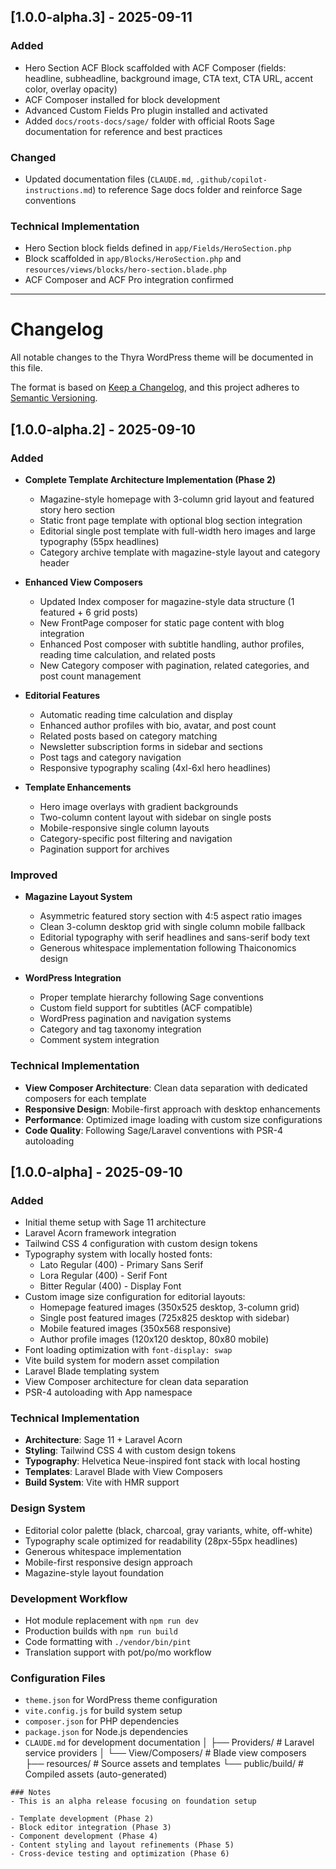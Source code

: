 ## [1.0.0-alpha.3] - 2025-09-11

### Added
- Hero Section ACF Block scaffolded with ACF Composer (fields: headline, subheadline, background image, CTA text, CTA URL, accent color, overlay opacity)
- ACF Composer installed for block development
- Advanced Custom Fields Pro plugin installed and activated
- Added `docs/roots-docs/sage/` folder with official Roots Sage documentation for reference and best practices

### Changed
- Updated documentation files (`CLAUDE.md`, `.github/copilot-instructions.md`) to reference Sage docs folder and reinforce Sage conventions

### Technical Implementation
- Hero Section block fields defined in `app/Fields/HeroSection.php`
- Block scaffolded in `app/Blocks/HeroSection.php` and `resources/views/blocks/hero-section.blade.php`
- ACF Composer and ACF Pro integration confirmed

---

# Changelog

All notable changes to the Thyra WordPress theme will be documented in this file.

The format is based on [Keep a Changelog](https://keepachangelog.com/en/1.0.0/),
and this project adheres to [Semantic Versioning](https://semver.org/spec/v2.0.0.html).

## [1.0.0-alpha.2] - 2025-09-10

### Added
- **Complete Template Architecture Implementation (Phase 2)**
  - Magazine-style homepage with 3-column grid layout and featured story hero section
  - Static front page template with optional blog section integration
  - Editorial single post template with full-width hero images and large typography (55px headlines)
  - Category archive template with magazine-style layout and category header
  
- **Enhanced View Composers**
  - Updated Index composer for magazine-style data structure (1 featured + 6 grid posts)
  - New FrontPage composer for static page content with blog integration
  - Enhanced Post composer with subtitle handling, author profiles, reading time calculation, and related posts
  - New Category composer with pagination, related categories, and post count management
  
- **Editorial Features**
  - Automatic reading time calculation and display
  - Enhanced author profiles with bio, avatar, and post count
  - Related posts based on category matching
  - Newsletter subscription forms in sidebar and sections
  - Post tags and category navigation
  - Responsive typography scaling (4xl-6xl hero headlines)
  
- **Template Enhancements**
  - Hero image overlays with gradient backgrounds
  - Two-column content layout with sidebar on single posts
  - Mobile-responsive single column layouts
  - Category-specific post filtering and navigation
  - Pagination support for archives

### Improved
- **Magazine Layout System**
  - Asymmetric featured story section with 4:5 aspect ratio images
  - Clean 3-column desktop grid with single column mobile fallback
  - Editorial typography with serif headlines and sans-serif body text
  - Generous whitespace implementation following Thaiconomics design
  
- **WordPress Integration**
  - Proper template hierarchy following Sage conventions
  - Custom field support for subtitles (ACF compatible)
  - WordPress pagination and navigation systems
  - Category and tag taxonomy integration
  - Comment system integration

### Technical Implementation
- **View Composer Architecture**: Clean data separation with dedicated composers for each template
- **Responsive Design**: Mobile-first approach with desktop enhancements
- **Performance**: Optimized image loading with custom size configurations
- **Code Quality**: Following Sage/Laravel conventions with PSR-4 autoloading

## [1.0.0-alpha] - 2025-09-10

### Added
- Initial theme setup with Sage 11 architecture
- Laravel Acorn framework integration
- Tailwind CSS 4 configuration with custom design tokens
- Typography system with locally hosted fonts:
  - Lato Regular (400) - Primary Sans Serif
  - Lora Regular (400) - Serif Font  
  - Bitter Regular (400) - Display Font
- Custom image size configuration for editorial layouts:
  - Homepage featured images (350x525 desktop, 3-column grid)
  - Single post featured images (725x825 desktop with sidebar)
  - Mobile featured images (350x568 responsive)
  - Author profile images (120x120 desktop, 80x80 mobile)
- Font loading optimization with `font-display: swap`
- Vite build system for modern asset compilation
- Laravel Blade templating system
- View Composer architecture for clean data separation
- PSR-4 autoloading with App namespace

### Technical Implementation
- **Architecture**: Sage 11 + Laravel Acorn
- **Styling**: Tailwind CSS 4 with custom design tokens
- **Typography**: Helvetica Neue-inspired font stack with local hosting
- **Templates**: Laravel Blade with View Composers
- **Build System**: Vite with HMR support

### Design System
- Editorial color palette (black, charcoal, gray variants, white, off-white)
- Typography scale optimized for readability (28px-55px headlines)
- Generous whitespace implementation
- Mobile-first responsive design approach
- Magazine-style layout foundation
### Development Workflow
- Hot module replacement with `npm run dev`
- Production builds with `npm run build`
- Code formatting with `./vendor/bin/pint`
- Translation support with pot/po/mo workflow

### Configuration Files
- `theme.json` for WordPress theme configuration
- `vite.config.js` for build system setup
- `composer.json` for PHP dependencies
- `package.json` for Node.js dependencies
- `CLAUDE.md` for development documentation
│   ├── Providers/         # Laravel service providers
│   └── View/Composers/    # Blade view composers
├── resources/             # Source assets and templates
└── public/build/         # Compiled assets (auto-generated)
```
### Notes
- This is an alpha release focusing on foundation setup

- Template development (Phase 2)
- Block editor integration (Phase 3)
- Component development (Phase 4)
- Content styling and layout refinements (Phase 5)
- Cross-device testing and optimization (Phase 6)